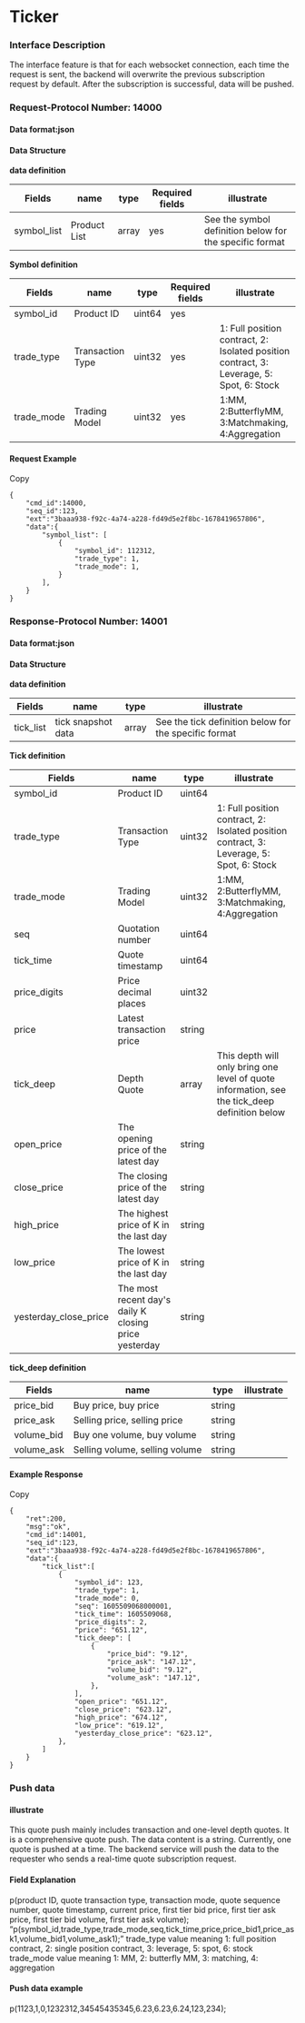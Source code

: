 # Ticker

### Interface Description <a href="#jie-kou-shuo-ming" id="jie-kou-shuo-ming"></a>

The interface feature is that for each websocket connection, each time the request is sent, the backend will overwrite the previous subscription request by default. After the subscription is successful, data will be pushed.

### Request-Protocol Number: 14000 <a href="#qing-qiu-xie-yi-hao-14000" id="qing-qiu-xie-yi-hao-14000"></a>

#### Data format:json <a href="#shu-ju-ge-shi-json" id="shu-ju-ge-shi-json"></a>

#### Data Structure <a href="#shu-ju-jie-gou" id="shu-ju-jie-gou"></a>

**data definition**

| Fields       | name         | type  | Required fields | illustrate                                              |
| ------------ | ------------ | ----- | --------------- | ------------------------------------------------------- |
| symbol\_list | Product List | array | yes             | See the symbol definition below for the specific format |

**Symbol definition**

| Fields      | name             | type   | Required fields | illustrate                                                                               |
| ----------- | ---------------- | ------ | --------------- | ---------------------------------------------------------------------------------------- |
| symbol\_id  | Product ID       | uint64 | yes             |                                                                                          |
| trade\_type | Transaction Type | uint32 | yes             | 1: Full position contract, 2: Isolated position contract, 3: Leverage, 5: Spot, 6: Stock |
| trade\_mode | Trading Model    | uint32 | yes             | 1:MM, 2:ButterflyMM, 3:Matchmaking, 4:Aggregation                                        |

#### Request Example <a href="#qing-qiu-shi-li" id="qing-qiu-shi-li"></a>

Copy

```
{
    "cmd_id":14000,
    "seq_id":123,
    "ext":"3baaa938-f92c-4a74-a228-fd49d5e2f8bc-1678419657806",
    "data":{
        "symbol_list": [
            {
                "symbol_id": 112312,
                "trade_type": 1,
                "trade_mode": 1,
            }
        ],
    }
}
```

### Response-Protocol Number: 14001 <a href="#ying-da-xie-yi-hao-14001" id="ying-da-xie-yi-hao-14001"></a>

#### Data format:json <a href="#shu-ju-ge-shi-json-1" id="shu-ju-ge-shi-json-1"></a>

#### Data Structure <a href="#shu-ju-jie-gou-1" id="shu-ju-jie-gou-1"></a>

**data definition**

| Fields     | name               | type  | illustrate                                            |
| ---------- | ------------------ | ----- | ----------------------------------------------------- |
| tick\_list | tick snapshot data | array | See the tick definition below for the specific format |

**Tick ​​definition**

| Fields                  | name                                                  | type   | illustrate                                                                                     |
| ----------------------- | ----------------------------------------------------- | ------ | ---------------------------------------------------------------------------------------------- |
| symbol\_id              | Product ID                                            | uint64 |                                                                                                |
| trade\_type             | Transaction Type                                      | uint32 | 1: Full position contract, 2: Isolated position contract, 3: Leverage, 5: Spot, 6: Stock       |
| trade\_mode             | Trading Model                                         | uint32 | 1:MM, 2:ButterflyMM, 3:Matchmaking, 4:Aggregation                                              |
| seq                     | Quotation number                                      | uint64 |                                                                                                |
| tick\_time              | Quote timestamp                                       | uint64 |                                                                                                |
| price\_digits           | Price decimal places                                  | uint32 |                                                                                                |
| price                   | Latest transaction price                              | string |                                                                                                |
| tick\_deep              | Depth Quote                                           | array  | This depth will only bring one level of quote information, see the tick\_deep definition below |
| open\_price             | The opening price of the latest day                   | string |                                                                                                |
| close\_price            | The closing price of the latest day                   | string |                                                                                                |
| high\_price             | The highest price of K in the last day                | string |                                                                                                |
| low\_price              | The lowest price of K in the last day                 | string |                                                                                                |
| yesterday\_close\_price | The most recent day's daily K closing price yesterday | string |                                                                                                |

**tick\_deep definition**

| Fields      | name                           | type   | illustrate |
| ----------- | ------------------------------ | ------ | ---------- |
| price\_bid  | Buy price, buy price           | string |            |
| price\_ask  | Selling price, selling price   | string |            |
| volume\_bid | Buy one volume, buy volume     | string |            |
| volume\_ask | Selling volume, selling volume | string |            |

#### Example Response <a href="#ying-da-shi-li" id="ying-da-shi-li"></a>

Copy

```
{
    "ret":200,
    "msg":"ok",
    "cmd_id":14001,
    "seq_id":123,
    "ext":"3baaa938-f92c-4a74-a228-fd49d5e2f8bc-1678419657806",
    "data":{
        "tick_list":[
            {
                "symbol_id": 123,
                "trade_type": 1,
                "trade_mode": 0,
                "seq": 1605509068000001,
                "tick_time": 1605509068,
                "price_digits": 2,
                "price": "651.12",
                "tick_deep": [
                    {
                        "price_bid": "9.12",
                        "price_ask": "147.12",
                        "volume_bid": "9.12",
                        "volume_ask": "147.12",
                    },
                ],
                "open_price": "651.12",
                "close_price": "623.12",
                "high_price": "674.12",
                "low_price": "619.12",
                "yesterday_close_price": "623.12",
            },
        ]
    }    
}
```

### Push data <a href="#tui-song-shu-ju" id="tui-song-shu-ju"></a>

#### illustrate <a href="#shuo-ming" id="shuo-ming"></a>

This quote push mainly includes transaction and one-level depth quotes. It is a comprehensive quote push. The data content is a string. Currently, one quote is pushed at a time. The backend service will push the data to the requester who sends a real-time quote subscription request.

#### Field Explanation <a href="#zi-duan-jie-shi" id="zi-duan-jie-shi"></a>

p(product ID, quote transaction type, transaction mode, quote sequence number, quote timestamp, current price, first tier bid price, first tier ask price, first tier bid volume, first tier ask volume); “p(symbol\_id,trade\_type,trade\_mode,seq,tick\_time,price,price\_bid1,price\_ask1,volume\_bid1,volume\_ask1);” trade\_type value meaning 1: full position contract, 2: single position contract, 3: leverage, 5: spot, 6: stock trade\_mode value meaning 1: MM, 2: butterfly MM, 3: matching, 4: aggregation

#### Push data example <a href="#tui-song-shu-ju-shi-li" id="tui-song-shu-ju-shi-li"></a>

p(1123,1,0,1232312,34545435345,6.23,6.23,6.24,123,234);
